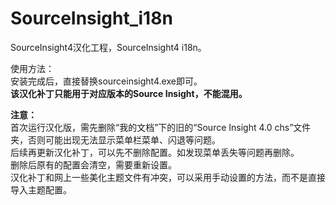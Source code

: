# SourceInsight_i18n
SourceInsight4汉化工程，SourceInsight4 i18n。




使用方法：  
安装完成后，直接替换sourceinsight4.exe即可。  
**该汉化补丁只能用于对应版本的Source Insight，不能混用。**

**注意：**  
首次运行汉化版，需先删除“我的文档”下的旧的“Source Insight 4.0 chs”文件夹，否则可能出现无法显示菜单栏菜单、闪退等问题。  
后续再更新汉化补丁，可以先不删除配置。如发现菜单丢失等问题再删除。  
删除后原有的配置会清空，需要重新设置。  
汉化补丁和网上一些美化主题文件有冲突，可以采用手动设置的方法，而不是直接导入主题配置。  

